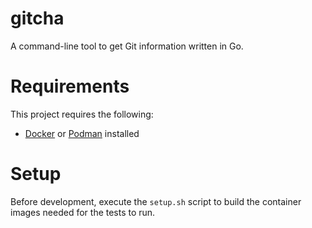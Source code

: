 # gitcha
A command-line tool to get Git information written in Go.

# Requirements

This project requires the following:
* [Docker](https://www.docker.com/) or [Podman](https://podman.io/) installed

# Setup

Before development, execute the `setup.sh` script to build the container images needed for the tests to run.